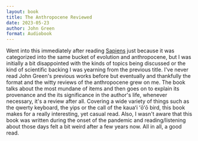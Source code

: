 ```yaml
---
layout: book
title: The Anthropocene Reviewed
date: 2023-05-23
author: John Green
format: Audiobook
---
```


Went into this immediately after reading [Sapiens](/books/sapiens) just because it was categorized into the same bucket of evolution and anthropocene, but I was initially a bit disappointed with the kinds of topics being discussed or the kind of scientific backing I was yearning from the previous title. I've never read John Green's previous works before but eventually and thankfully the format and the witty reviews of the anthropocene grew on me. The book talks about the most mundane of items and then goes on to explain its provenance and the its significance in the author's life, whenever necessary, it's a review after all. Covering a wide variety of things such as the qwerty keyboard, the yips or the call of the kauaʻi ʻōʻō bird, this book makes for a really interesting, yet casual read. Also, I wasn't aware that this book was written during the onset of the pandemic and reading/listening about those days felt a bit weird after a few years now. All in all, a good read.
